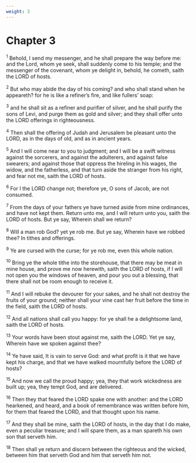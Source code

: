 ```yaml
---
weight: 3
---
```


# Chapter 3

<sup>1</sup> Behold, I send my messenger, and he shall prepare the way before me: and the Lord, whom ye seek, shall suddenly come to his temple; and the messenger of the covenant, whom ye delight in, behold, he cometh, saith the LORD of hosts. 

<sup>2</sup> But who may abide the day of his coming? and who shall stand when he appeareth? for he is like a refiner’s fire, and like fullers’ soap: 

<sup>3</sup> and he shall sit as a refiner and purifier of silver, and he shall purify the sons of Levi, and purge them as gold and silver; and they shall offer unto the LORD offerings in righteousness. 

<sup>4</sup> Then shall the offering of Judah and Jerusalem be pleasant unto the LORD, as in the days of old, and as in ancient years. 

<sup>5</sup> And I will come near to you to judgment; and I will be a swift witness against the sorcerers, and against the adulterers, and against false swearers; and against those that oppress the hireling in his wages, the widow, and the fatherless, and that turn aside the stranger from his right, and fear not me, saith the LORD of hosts. 

<sup>6</sup> For I the LORD change not; therefore ye, O sons of Jacob, are not consumed. 

<sup>7</sup> From the days of your fathers ye have turned aside from mine ordinances, and have not kept them. Return unto me, and I will return unto you, saith the LORD of hosts. But ye say, Wherein shall we return? 

<sup>8</sup> Will a man rob God? yet ye rob me. But ye say, Wherein have we robbed thee? In tithes and offerings. 

<sup>9</sup> Ye are cursed with the curse; for ye rob me, even this whole nation. 

<sup>10</sup> Bring ye the whole tithe into the storehouse, that there may be meat in mine house, and prove me now herewith, saith the LORD of hosts, if I will not open you the windows of heaven, and pour you out a blessing, that there shall not be room enough to receive it. 

<sup>11</sup> And I will rebuke the devourer for your sakes, and he shall not destroy the fruits of your ground; neither shall your vine cast her fruit before the time in the field, saith the LORD of hosts. 

<sup>12</sup> And all nations shall call you happy: for ye shall he a delightsome land, saith the LORD of hosts. 

<sup>13</sup> Your words have been stout against me, saith the LORD. Yet ye say, Wherein have we spoken against thee? 

<sup>14</sup> Ye have said, It is vain to serve God: and what profit is it that we have kept his charge, and that we have walked mournfully before the LORD of hosts? 

<sup>15</sup> And now we call the proud happy; yea, they that work wickedness are built up; yea, they tempt God, and are delivered. 

<sup>16</sup> Then they that feared the LORD spake one with another: and the LORD hearkened, and heard, and a book of remembrance was written before him, for them that feared the LORD, and that thought upon his name. 

<sup>17</sup> And they shall be mine, saith the LORD of hosts, in the day that I do make, even a peculiar treasure; and I will spare them, as a man spareth his own son that serveth him. 

<sup>18</sup> Then shall ye return and discern between the righteous and the wicked, between him that serveth God and him that serveth him not. 


